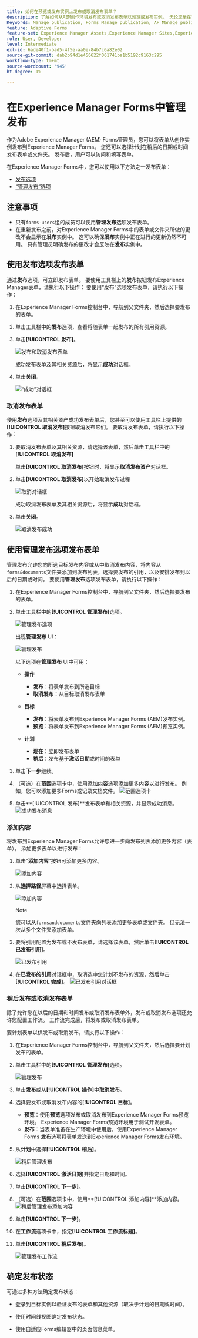 ```yaml
---
title: 如何在预览或发布实例上发布或取消发布表单？
description: 了解如何从AEM创作环境发布或取消发布表单以预览或发布实例。 无论您是在暂存环境中测试表单，还是为最终用户实时部署表单，AEM都提供了简化的工具来高效管理此过程。
Keywords: Manage publication, Forms Manage publication, AF Manage publication, Adaptive Forms Manage publication, Cloud Manage publication
feature: Adaptive Forms
feature-set: Experience Manager Assets,Experience Manager Sites,Experience Manager, Experience Manager Forms, Experience Manager Cloud Manager
role: User, Developer
level: Intermediate
exl-id: 6ade40f1-bad5-4f5e-aa0e-84b7c6a82e02
source-git-commit: dab2b94d1e456622f061741ba1b5192c9163c295
workflow-type: tm+mt
source-wordcount: '945'
ht-degree: 1%

---
```


# 在Experience Manager Forms中&#x200B;管理发布

作为Adobe Experience Manager (AEM) Forms管理员，您可以将表单从创作实例发布到Experience Manager Forms。 您还可以选择计划在稍后的日期或时间发布表单或文件夹。 发布后，用户可以访问和填写表单。

在Experience Manager Forms中，您可以使用以下方法之一发布表单：
* [发布选项](#publish-forms-using-the-publish-option)
* [“管理发布”选项](#publish-forms-using-the-manage-publication-option)

## 注意事项

* 只有`forms-users`组的成员可以使用&#x200B;**管理发布**&#x200B;选项发布表单。
* 在重新发布之前，对Experience Manager Forms中的表单或文件夹所做的更改不会显示在&#x200B;**发布**&#x200B;实例中。 这可以确保&#x200B;**发布**&#x200B;实例中正在进行的更新仍然不可用。 只有管理员明确发布的更改才会反映在&#x200B;**发布**&#x200B;实例中。

## 使用发布选项发布表单

通过&#x200B;**发布**&#x200B;选项，可立即发布表单。 要使用工具栏上的&#x200B;**发布**&#x200B;按钮发布Experience Manager表单，请执行以下操作： 要使用“发布”选项发布表单，请执行以下操作：

1. 在Experience Manager Forms控制台中，导航到父文件夹，然后选择要发布的表单。
1. 单击工具栏中的&#x200B;**发布**&#x200B;选项，查看将随表单一起发布的所有引用资源。
1. 单击&#x200B;**[!UICONTROL 发布]**。

   ![发布和取消发布表单](/help/edge/docs/forms/assets/publish-form-option.png)

   成功发布表单及其相关资源后，将显示&#x200B;**成功**&#x200B;对话框。
1. 单击&#x200B;**关闭**。

   ![“成功”对话框](/help/forms/assets/publish-success1.png)

### 取消发布表单

使用&#x200B;**发布**&#x200B;选项及其相关资产成功发布表单后，您甚至可以使用工具栏上提供的&#x200B;**[!UICONTROL 取消发布]**&#x200B;按钮取消发布它们。 要取消发布表单，请执行以下操作：

1. 要取消发布表单及其相关资源，请选择该表单，然后单击工具栏中的&#x200B;**[!UICONTROL 取消发布]**

   单击&#x200B;**[!UICONTROL 取消发布]**&#x200B;按钮时，将显示&#x200B;**取消发布资产**&#x200B;对话框。
1. 单击&#x200B;**[!UICONTROL 取消发布]**&#x200B;以开始取消发布过程

   ![取消对话框](/help/forms/assets/unpublish-asset.png)

   成功取消发布表单及其相关资源后，将显示&#x200B;**成功**&#x200B;对话框。
1. 单击&#x200B;**关闭**。

   ![取消发布成功](/help/forms/assets/unpublishing-start.png)

## 使用管理发布选项发布表单

管理发布允许您向所选目标发布内容或从中取消发布内容，将内容从`forms&documents`文件夹添加到发布列表，选择要发布的引用，以及安排发布到以后的日期或时间。  要使用&#x200B;**管理发布**&#x200B;选项发布表单，请执行以下操作：

1. 在Experience Manager Forms控制台中，导航到父文件夹，然后选择要发布的表单。
1. 单击工具栏中的&#x200B;**[!UICONTROL 管理发布]**&#x200B;选项。

   ![管理发布选项](/help/forms/assets/manage-publication-option.png)

   出现&#x200B;**管理发布** UI：

   ![管理发布](/help/forms/assets/manage-publication.png)

   以下选项在&#x200B;**管理发布** UI中可用：

   * **操作**

      * **发布**：将表单发布到所选目标
      * **取消发布**：从目标取消发布表单

   * **目标**

      * **发布**：将表单发布到Experience Manager Forms (AEM)发布实例。
      * **预览**：将表单发布到Experience Manager Forms (AEM)预览实例。

   * **计划**

      * **现在**：立即发布表单
      * **稍后**：发布基于&#x200B;**激活日期**&#x200B;或时间的表单

1. 单击&#x200B;**下一步**&#x200B;继续。
1. （可选）在&#x200B;**范围**&#x200B;选项卡中，使用[添加内容](#add-content)选项添加更多内容以进行发布。 例如，您可以添加更多Forms或记录文档文件。
   ![范围选项卡](/help/forms/assets/scope-tab.png)
1. 单击&#x200B;**[!UICONTROL 发布]**发布表单和相关资源，并显示成功消息。
   ![成功发布消息](/help/forms/assets/publish-successful.png)

### 添加内容

将发布到Experience Manager Forms允许您进一步向发布列表添加更多内容（表单）。
添加更多表单以进行发布：

1. 单击“**添加内容**”按钮可添加更多内容。

   ![添加内容](/help/forms/assets/add-content.png)

2. 从&#x200B;**选择路径**&#x200B;屏幕中选择表单。

   ![添加内容](/help/forms/assets/add-assets.png)

   >[!NOTE]
   >
   > 您可以从`formsanddocuments`文件夹向列表添加更多表单或文件夹。 但无法一次从多个文件夹添加表单。

3. 要将引用配置为发布或不发布表单，请选择该表单，然后单击&#x200B;**[!UICONTROL 已发布引用]**。

   ![已发布引用](/help/forms/assets/published-references.png)

4. 在&#x200B;**已发布的引用**&#x200B;对话框中，取消选中您计划不发布的资源，然后单击&#x200B;**[!UICONTROL 完成]**。
   ![已发布引用对话框](/help/forms/assets/published-references-dialog.png)

<!--
### Include Folder Settings
By default, publishing a folder to Experience Manager Forms publishes all the assets, subfolders, and their references. To filter the folder for publishing:

1. Click **[Include Folder Settings]** to filter the folder.

    ![Include folder](/help/forms/assets/include-folder.png)

    The **[UICONTROL Include Folder Settings]** dialog appears. 
    
    ![Include folder dialog](/help/forms/assets/include-folder-dialog.png)
    
    The **[UICONTROL Include Folder Settings]** includes following options:

    * **[!UICONTROL Include folder contents]** checkbox. 
        * If selected, all forms and assets in the chosen folder, its subfolders (including all forms and assets within them), and references are published.
        * If not selected, only the forms and assets in the selected folder are published, while subfolder forms and assets are not.

    * **[!UICONTROL Include only immediate folder contents]** checkbox
        Selecting the **[!UICONTROL Include folder contents]** checkbox enables the **[!UICONTROL Include only immediate folder contents]** checkbox for selection.

        * If you select both options, all the forms and assets of the selected folder, subfolders (empty), and references are published. The forms and assets of the subfolders are not published.
        * -->


### 稍后发布或取消发布表单

除了允许您在以后的日期和时间发布或取消发布表单外，发布或取消发布选项还允许您配置工作流。 工作流完成后，将发布或取消发布表单。

要计划表单以供发布或取消发布，请执行以下操作：

1. 在Experience Manager Forms控制台中，导航到父文件夹，然后选择要计划发布的表单。
1. 单击工具栏中的&#x200B;**[!UICONTROL 管理发布]**&#x200B;选项。

   ![管理发布](/help/forms/assets/manage-publication.png)

1. 单击&#x200B;**发布**&#x200B;或从&#x200B;**[!UICONTROL 操作]**&#x200B;中&#x200B;**取消发布**。
1. 选择要发布或取消发布内容的&#x200B;**[!UICONTROL 目标]**。
   * **预览**：使用&#x200B;**预览**&#x200B;选项发布或取消发布到Experience Manager Forms预览环境。 Experience Manager Forms预览环境用于测试开发表单。
   * **发布**：当表单准备在生产环境中使用后，使用Experience Manager Forms **发布**&#x200B;选项将表单发送到Experience Manager Forms发布环境。

1. 从&#x200B;**计划**&#x200B;中选择&#x200B;**[!UICONTROL 稍后]**。

   ![稍后管理发布](/help/forms/assets/manage-publication-later.png)

1. 选择&#x200B;**[!UICONTROL 激活日期]**&#x200B;并指定日期和时间。
1. 单击&#x200B;**[!UICONTROL 下一步]**。
1. （可选）在&#x200B;**范围**&#x200B;选项卡中，使用&#x200B;**[!UICONTROL 添加内容]**添加内容。
   ![稍后管理发布添加内容](/help/forms/assets/publish-later-add-content.png)
1. 单击&#x200B;**[!UICONTROL 下一步]**。
1. 在&#x200B;**工作流**&#x200B;选项卡中，指定&#x200B;**[!UICONTROL 工作流标题]**。
1. 单击&#x200B;**[!UICONTROL 稍后发布]**。

   ![管理发布工作流](/help/forms/assets/manage-publication-workflows.png)

## 确定发布状态

可通过多种方法确定发布状态：

* 登录到目标实例以验证发布的表单和其他资源（取决于计划的日期或时间）。

* 使用时间线视图确定发布状态。

* 使用自适应Forms编辑器中的页面信息菜单。
